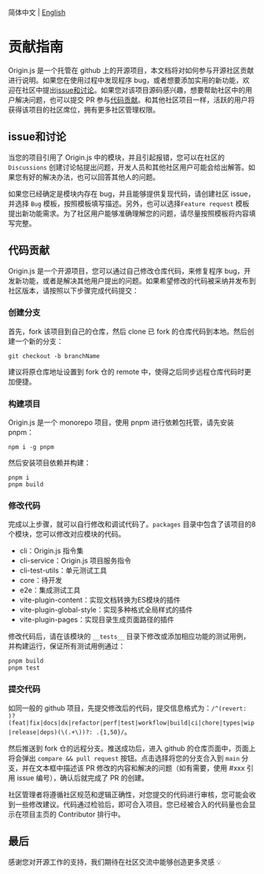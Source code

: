 简体中文 | [English](https://github.com/originjs/origin.js/blob/main/CONTRIBUTING_GUIDE.md)

# 贡献指南

Origin.js 是一个托管在 github 上的开源项目，本文档将对如何参与开源社区贡献进行说明。如果您在使用过程中发现程序 bug，或者想要添加实用的新功能，欢迎在社区中提出[issue和讨论](#issue和讨论)。如果您对该项目源码感兴趣，想要帮助社区中的用户解决问题，也可以提交 PR 参与[代码贡献](#代码贡献)。和其他社区项目一样，活跃的用户将获得该项目的社区席位，拥有更多社区管理权限。

## issue和讨论

当您的项目引用了 Origin.js 中的模块，并且引起报错，您可以在社区的 `Discussions` 创建讨论帖提出问题，开发人员和其他社区用户可能会给出解答。如果您有好的解决办法，也可以回答其他人的问题。

如果您已经确定是模块内存在 bug，并且能够提供复现代码，请创建社区 issue，并选择 `Bug` 模板，按照模板填写描述。另外，也可以选择`Feature request` 模板提出新功能需求。为了社区用户能够准确理解您的问题，请尽量按照模板将内容填写完整。

## 代码贡献

Origin.js 是一个开源项目，您可以通过自己修改仓库代码，来修复程序 bug，开发新功能，或者是解决其他用户提出的问题。如果希望修改的代码被采纳并发布到社区版本，请按照以下步骤完成代码提交：

### 创建分支

首先，fork 该项目到自己的仓库，然后 clone 已 fork 的仓库代码到本地。然后创建一个新的分支：

```shell
git checkout -b branchName
```

建议将原仓库地址设置到 fork 仓的 remote 中，使得之后同步远程仓库代码时更加便捷。

### 构建项目

Origin.js 是一个 monorepo 项目，使用 pnpm 进行依赖包托管，请先安装 pnpm：

```shell
npm i -g pnpm
```

然后安装项目依赖并构建：

```shell
pnpm i
pnpm build
```

### 修改代码

完成以上步骤，就可以自行修改和调试代码了。`packages` 目录中包含了该项目的8个模块，您可以修改对应模块的代码。

- cli：Origin.js 指令集
- cli-service：Origin.js 项目服务指令
- cli-test-utils：单元测试工具
- core：待开发
- e2e：集成测试工具
- vite-plugin-content：实现文档转换为ES模块的插件
- vite-plugin-global-style：实现多种格式全局样式的插件
- vite-plugin-pages：实现目录生成页面路径的插件

修改代码后，请在该模块的 `__tests__` 目录下修改或添加相应功能的测试用例，并构建运行，保证所有测试用例通过：

```shell
pnpm build
pnpm test
```

### 提交代码

如同一般的 github 项目，先提交修改后的代码，提交信息格式为：`/^(revert: )?(feat|fix|docs|dx|refactor|perf|test|workflow|build|ci|chore|types|wip|release|deps)(\(.+\))?: .{1,50}/`。

然后推送到 fork 仓的远程分支。推送成功后，进入 github 的仓库页面中，页面上将会弹出 `compare && pull request` 按钮。点击选择将您的分支合入到 `main` 分支，并在文本框中描述该 PR 修改的内容和解决的问题（如有需要，使用 #xxx 引用 issue 编号），确认后就完成了 PR 的创建。

社区管理者将遵循社区规范和逻辑正确性，对您提交的代码进行审核，您可能会收到一些修改建议。代码通过检验后，即可合入项目。您已经被合入的代码量也会显示在项目主页的 Contributor 排行中。

## 最后

感谢您对开源工作的支持，我们期待在社区交流中能够创造更多灵感 💡
